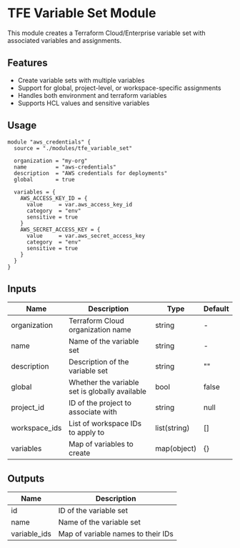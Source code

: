 # TFE Variable Set Module

This module creates a Terraform Cloud/Enterprise variable set with associated variables and assignments.

## Features

- Create variable sets with multiple variables
- Support for global, project-level, or workspace-specific assignments
- Handles both environment and terraform variables
- Supports HCL values and sensitive variables

## Usage

```hcl
module "aws_credentials" {
  source = "./modules/tfe_variable_set"

  organization = "my-org"
  name         = "aws-credentials"
  description  = "AWS credentials for deployments"
  global       = true

  variables = {
    AWS_ACCESS_KEY_ID = {
      value     = var.aws_access_key_id
      category  = "env"
      sensitive = true
    }
    AWS_SECRET_ACCESS_KEY = {
      value     = var.aws_secret_access_key
      category  = "env"
      sensitive = true
    }
  }
}
```

## Inputs

| Name | Description | Type | Default |
|------|-------------|------|---------|
| organization | Terraform Cloud organization name | string | - |
| name | Name of the variable set | string | - |
| description | Description of the variable set | string | "" |
| global | Whether the variable set is globally available | bool | false |
| project_id | ID of the project to associate with | string | null |
| workspace_ids | List of workspace IDs to apply to | list(string) | [] |
| variables | Map of variables to create | map(object) | {} |

## Outputs

| Name | Description |
|------|-------------|
| id | ID of the variable set |
| name | Name of the variable set |
| variable_ids | Map of variable names to their IDs |